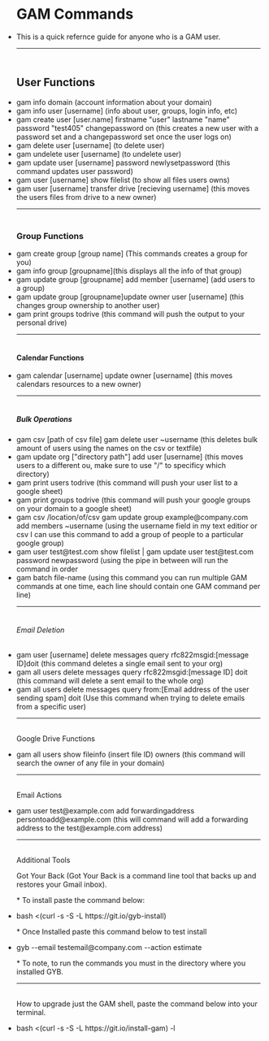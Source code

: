 <!DOCTYPE html>
 <html>

<head>
	<link rel="stylesheet" href="https://stackpath.bootstrapcdn.com/bootstrap/4.1.3/css/bootstrap.min.css" integrity="sha384-MCw98/SFnGE8fJT3GXwEOngsV7Zt27NXFoaoApmYm81iuXoPkFOJwJ8ERdknLPMO" crossorigin="anonymous">
</head>

<body>

	
<ul>


<h1>GAM Commands</h1>

<li>This is a quick refernce guide for anyone who is a GAM user.</li>


----------------------------------

<h2><br>User Functions</br></h2>
	

<li>gam info domain (account information about your domain)</li>

<li>gam info user [username] (info about user, groups, login info, etc)</li>
	
<li>gam create user [user.name] firstname "user" lastname "name" password "test405"  changepassword on (this creates a new user with a password set and a changepassword set once the user logs on)</li>
	
<li>gam delete user [username] (to delete user)</li>

<li>gam undelete user [username] (to undelete user)</li>

<li>gam update user [username] password newlysetpassword (this command updates user password)</li>
	
<li>gam user [username] show filelist (to show all files users owns)</li>
	
<li>gam user [username] transfer drive [recieving username] (this moves the users files from drive to a new owner)</li>
	
----------------------------------

<h3><br>Group Functions</br></h3>
	

<li>gam create group [group name] (This commands creates a group for you)</li>

<li>gam info group [groupname](this displays all the info of that group)</li>
	
<li>gam update group [groupname] add member [username] (add users to a group)</li>
	
<li>gam update group [groupname]update owner user [username] (this changes group ownership to another user)</li>

<li>gam print groups todrive (this command will push the output to your personal drive)</li>

----------------------------------

<h4><br>Calendar Functions</br></h4>	


<li>gam calendar [username] update owner [username] (this moves calendars resources to a new owner)</li>

----------------------------------	

<h5><br>Bulk Operations</br></h5>


<li>gam csv [path of csv file] gam delete user ~username (this deletes bulk amount of users using the names on the csv or textfile)</li>
	
<li>gam update org ["directory path"] add user [username] (this moves users to a different ou, make sure to use "/" to specificy which directory)</li>

<li>gam print users todrive (this command will push your user list to a google sheet)</li>

<li>gam print groups todrive (this command will push your google groups on your domain to a google sheet)</li>

<li>gam csv /location/of/csv gam update group example@company.com add members ~username (using the username field in my text editior or csv I can use this command to add a group of people to a particular google group)</li>

<li>gam user test@test.com show filelist | gam update user test@test.com password newpassword (using the pipe in between will run the command in order</li>

<li>gam batch file-name (using this command you can run multiple GAM commands at one time, each line should contain one GAM command per line) </li>

----------------------------------

<h6><br>Email Deletion</br></h6>


<li>gam user [username] delete messages query rfc822msgid:[message ID]doit (this command deletes a single email sent to your org)</li>
	
<li>gam all users delete messages query rfc822msgid:[message ID] doit (this command will delete a sent email to the whole org)</li>

<li>gam all users delete messages query from:[Email address of the user sending spam] doit (Use this command when trying to delete emails from a specific user)</li>

----------------------------------

<h7><br>Google Drive Functions</br></h7>


<li>gam all users show fileinfo (insert file ID) owners (this command will search the owner of any file in your domain)</li>

----------------------------------

<h8><br>Email Actions</br></h8>

<li>gam user test@example.com add forwardingaddress persontoadd@example.com (this will command will add a forwarding address to the test@example.com address)</li>

----------------------------------

<h8><br>Additional Tools</br></h8>

<p>Got Your Back (Got Your Back is a command line tool that backs up and restores your Gmail inbox).</p>

<p>* To install paste the command below:</p>


<li>bash <(curl -s -S -L https://git.io/gyb-install)</li>

<p> * Once Installed paste this command below to test install</p>

<li>gyb --email testemail@company.com --action estimate</li>

<p>* To note, to run the commands you must in the directory where you installed GYB.</p>

----------------------------------

<h9><br>How to upgrade just the GAM shell, paste the command below into your terminal.</h9></br>

<li>bash <(curl -s -S -L https://git.io/install-gam) -l</li>

	
</ul>
	</body>

</html>
